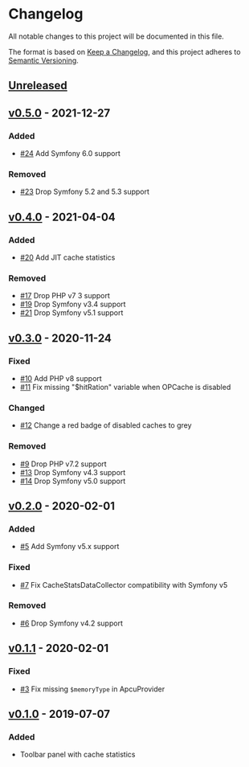# Changelog
All notable changes to this project will be documented in this file.

The format is based on [Keep a Changelog](https://keepachangelog.com/en/1.0.0/),
and this project adheres to [Semantic Versioning](https://semver.org/spec/v2.0.0.html).

## [Unreleased]

## [v0.5.0] - 2021-12-27

### Added

- [#24] Add Symfony 6.0 support

### Removed

- [#23] Drop Symfony 5.2 and 5.3 support

## [v0.4.0] - 2021-04-04

### Added

- [#20] Add JIT cache statistics

### Removed

- [#17] Drop PHP v7 3 support
- [#19] Drop Symfony v3.4 support
- [#21] Drop Symfony v5.1 support

## [v0.3.0] - 2020-11-24

### Fixed

- [#10] Add PHP v8 support
- [#11] Fix missing "$hitRation" variable when OPCache is disabled

### Changed

- [#12] Change a red badge of disabled caches to grey

### Removed

- [#9] Drop PHP v7.2 support
- [#13] Drop Symfony v4.3 support
- [#14] Drop Symfony v5.0 support

## [v0.2.0] - 2020-02-01

### Added

- [#5] Add Symfony v5.x support

### Fixed

- [#7] Fix CacheStatsDataCollector compatibility with Symfony v5

### Removed

- [#6] Drop Symfony v4.2 support

## [v0.1.1] - 2020-02-01

### Fixed
- [#3] Fix missing `$memoryType` in ApcuProvider

## [v0.1.0] - 2019-07-07
### Added
- Toolbar panel with cache statistics

[Unreleased]: https://github.com/PabloKowalczyk/CacheStatsBundle/compare/v0.4.0...HEAD
[v0.1.0]: https://github.com/PabloKowalczyk/CacheStatsBundle/releases/tag/v0.1.0
[v0.1.1]: https://github.com/PabloKowalczyk/CacheStatsBundle/compare/v0.1.0...v0.1.1
[v0.2.0]: https://github.com/PabloKowalczyk/CacheStatsBundle/compare/v0.1.1...v0.2.0
[v0.3.0]: https://github.com/PabloKowalczyk/CacheStatsBundle/compare/v0.2.0...v0.3.0
[v0.4.0]: https://github.com/PabloKowalczyk/CacheStatsBundle/compare/v0.3.0...v0.4.0
[v0.5.0]: https://github.com/PabloKowalczyk/CacheStatsBundle/compare/v0.4.0...v0.5.0
[#3]: https://github.com/PabloKowalczyk/CacheStatsBundle/pull/3
[#5]: https://github.com/PabloKowalczyk/CacheStatsBundle/pull/5
[#6]: https://github.com/PabloKowalczyk/CacheStatsBundle/pull/6
[#7]: https://github.com/PabloKowalczyk/CacheStatsBundle/pull/7
[#9]: https://github.com/PabloKowalczyk/CacheStatsBundle/pull/9
[#10]: https://github.com/PabloKowalczyk/CacheStatsBundle/pull/10
[#11]: https://github.com/PabloKowalczyk/CacheStatsBundle/pull/11
[#12]: https://github.com/PabloKowalczyk/CacheStatsBundle/pull/12
[#13]: https://github.com/PabloKowalczyk/CacheStatsBundle/pull/13
[#14]: https://github.com/PabloKowalczyk/CacheStatsBundle/pull/14
[#17]: https://github.com/PabloKowalczyk/CacheStatsBundle/pull/17
[#19]: https://github.com/PabloKowalczyk/CacheStatsBundle/pull/19
[#20]: https://github.com/PabloKowalczyk/CacheStatsBundle/pull/20
[#21]: https://github.com/PabloKowalczyk/CacheStatsBundle/pull/21
[#23]: https://github.com/PabloKowalczyk/CacheStatsBundle/pull/23
[#24]: https://github.com/PabloKowalczyk/CacheStatsBundle/pull/24

